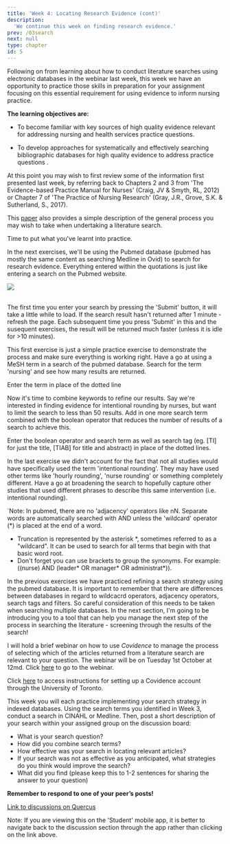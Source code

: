 ```yaml
---
title: 'Week 4: Locating Research Evidence (cont)'
description:
  'We continue this week on finding research evidence.'
prev: /03search
next: null
type: chapter
id: 5
---
```


<exercise id="1" title="Introduction">

Following on from learning about how to conduct literature searches using electronic databases in the webinar last week, this week we have an opportunity to practice those skills in preparation for your assignment focusing on this essential requirement for using evidence to inform nursing practice. 

**The learning objectives are:**

- To become familiar with key sources of high quality evidence relevant for addressing nursing and health services practice questions.

-  To develop approaches for systematically and effectively searching bibliographic databases for high quality evidence to address practice questions .

</exercise>

<exercise id="2" title="Reading">

At this point you may wish to first review some of the information first presented last week, by referring back to Chapters 2 and 3 from 'The Evidence-based Practice Manual for Nurses' (Craig, JV & Smyth, RL, 2012) or Chapter 7 of 'The Practice of Nursing Research' (Gray, J.R., Grove, S.K. & Sutherland, S., 2017). 

<qu>This <a href="https://www-jstor-org.myaccess.library.utoronto.ca/stable/25684570?seq=1#metadata_info_tab_contents">paper</a> also provides a simple description of the general process you may wish to take when undertaking a literature search.</qu>


</exercise>

<exercise id="3" title="Let's practice">

Time to put what you've learnt into practice.

In the next exercises, we'll be using the Pubmed database (pubmed has mostly the same content as searching Medline in Ovid) to search for research evidence. Everything entered within the quotations is just like entering a search on the Pubmed website.

<img src="/pubmed-nursing.png"/>
<br><br>

<qu>The first time you enter your search by pressing the 'Submit' button, it will take a little while to load. If the search result hasn't returned after 1 minute - refresh the page. Each subsequent time you press 'Submit' in this and the susequent exercises, the result will be returned much faster (unless it is idle for >10 minutes).</qu>

This first exercise is just a simple practice exercise to demonstrate the process and make sure everything is working right. Have a go at using a MeSH term in a search of the pubmed database. Search for the term 'nursing' and see how many results are returned. 
  
<codeblock id="01_03">

Enter the term in place of the dotted line

</codeblock>

</exercise>

<exercise id="4" title="Refining a search">

Now it's time to combine keywords to refine our results. Say we're interested in finding evidence for intentional rounding by nurses, but want to limit the search to less than 50 results. Add in one more search term combined with the boolean operator that reduces the number of results of a search to achieve this.

<codeblock id="01_04">

Enter the boolean operator and search term as well as search tag (eg. [TI] for just the title, [TIAB] for title and abstract) in place of the dotted lines.

</codeblock>

</exercise>

<exercise id="5" title="Synonyms">

In the last exercise we didn't account for the fact that not all studies would have specifically used the term 'intentional rounding'. They may have used other terms like 'hourly rounding', 'nurse rounding' or something completely different. Have a go at broadening the search to hopefully capture other studies that used different phrases to describe this same intervention (i.e. intentional rounding). 

`Note: In pubmed, there are no 'adjacency' operators like nN. Separate words are automatically searched with AND unless the 'wildcard' operator (*) is placed at the end of a word.

<codeblock id="01_05">

- Truncation is represented by the asterisk *, sometimes referred to as a "wildcard". It can be used to search for all terms that begin with that basic word root. 
- Don't forget you can use brackets to group the synonyms. For example: ((nurse) AND (leader* OR manager* OR administrat*)).

</exercise>

<exercise id="6" title="Recap">

In the previous exercises we have practiced refining a search strategy using the pubmed database. It is important to remember that there are differences between databases in regard to wildcacrd operators, adjacency operators, search tags and filters. So careful consideration of this needs to be taken when searching multiple databases. In the next section, I'm going to be introducing you to a tool that can help you manage the next step of the process in searching the literature - screening through the results of the search!

</exercise>

<exercise id="7" title="Using Covidence to manage search results">

I will hold a brief webinar on how to use *Covidence* to manage the process of selecting which of the articles returned from a literature search are relevant to your question. The webinar will be on Tuesday 1st October at 12md. Click [here](https://ca.bbcollab.com/guest/370881fe87eb4ff3885379022d501c0f) to go to the webinar.

<qu>Click <a href="https://onesearch.library.utoronto.ca/linkit/covidence">here</a> to access instructions for setting up a Covidence account through the University of Toronto.</qu>

</exercise>

<exercise id="8" title="Discussion board">

This week you will each practice implementing your search strategy in indexed databases. Using the search terms you identified in Week 3, conduct a search in CINAHL or Medline. Then, post a short description of your search within your assigned group on the discussion board:

- What is your search question?
- How did you combine search terms?
- How effective was your search in locating relevant articles? 
- If your search was not as effective as you anticipated, what strategies do you think would improve the search?
- What did you find (please keep this to 1-2 sentences for sharing the answer to your question)

**Remember to respond to one of your peer’s posts!**

<a target="_parent" href="https://q.utoronto.ca/courses/113018/discussion_topics/344130">Link to discussions on Quercus</a>

<qu>Note: If you are viewing this on the 'Student' mobile app, it is better to navigate back to the discussion section through the app rather than clicking on the link above.</qu>

</exercise>